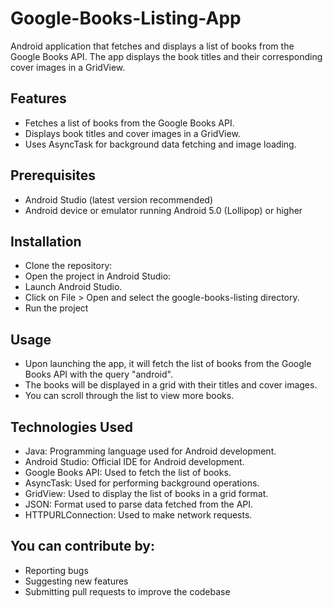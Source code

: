 # Google-Books-Listing-App
Android application that fetches and displays a list of books from the Google Books API. The app displays the book titles and their corresponding cover images in a GridView.

## Features
- Fetches a list of books from the Google Books API.
- Displays book titles and cover images in a GridView.
- Uses AsyncTask for background data fetching and image loading.

## Prerequisites
- Android Studio (latest version recommended)
- Android device or emulator running Android 5.0 (Lollipop) or higher

## Installation
- Clone the repository:
- Open the project in Android Studio:
- Launch Android Studio.
- Click on File > Open and select the google-books-listing directory.
- Run the project

## Usage
- Upon launching the app, it will fetch the list of books from the Google Books API with the query "android".
- The books will be displayed in a grid with their titles and cover images.
- You can scroll through the list to view more books.

## Technologies Used
- Java: Programming language used for Android development.
- Android Studio: Official IDE for Android development.
- Google Books API: Used to fetch the list of books.
- AsyncTask: Used for performing background operations.
- GridView: Used to display the list of books in a grid format.
- JSON: Format used to parse data fetched from the API.
- HTTPURLConnection: Used to make network requests.

## You can contribute by:
- Reporting bugs
- Suggesting new features
- Submitting pull requests to improve the codebase
